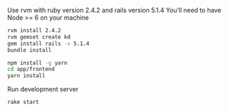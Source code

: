Use rvm with ruby version 2.4.2 and rails version 5.1.4
You’ll need to have Node >= 6 on your machine
 ```sh
rvm install 2.4.2
rvm gemset create kd
gem install rails -v 5.1.4
bundle install

npm install -g yarn
cd app/frontend
yarn install
```

Run development server
```sh
rake start
```
